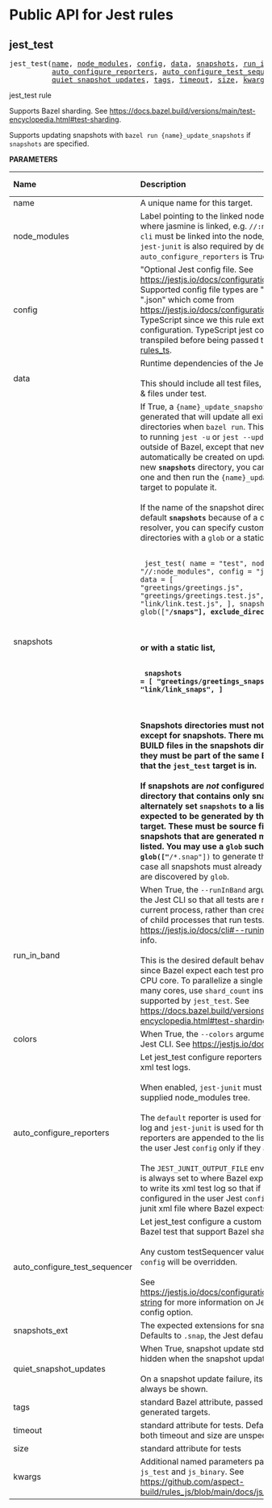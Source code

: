 <!-- Generated with Stardoc: http://skydoc.bazel.build -->

# Public API for Jest rules


<a id="jest_test"></a>

## jest_test

<pre>
jest_test(<a href="#jest_test-name">name</a>, <a href="#jest_test-node_modules">node_modules</a>, <a href="#jest_test-config">config</a>, <a href="#jest_test-data">data</a>, <a href="#jest_test-snapshots">snapshots</a>, <a href="#jest_test-run_in_band">run_in_band</a>, <a href="#jest_test-colors">colors</a>,
          <a href="#jest_test-auto_configure_reporters">auto_configure_reporters</a>, <a href="#jest_test-auto_configure_test_sequencer">auto_configure_test_sequencer</a>, <a href="#jest_test-snapshots_ext">snapshots_ext</a>,
          <a href="#jest_test-quiet_snapshot_updates">quiet_snapshot_updates</a>, <a href="#jest_test-tags">tags</a>, <a href="#jest_test-timeout">timeout</a>, <a href="#jest_test-size">size</a>, <a href="#jest_test-kwargs">kwargs</a>)
</pre>

jest_test rule

Supports Bazel sharding. See https://docs.bazel.build/versions/main/test-encyclopedia.html#test-sharding.

Supports updating snapshots with `bazel run {name}_update_snapshots` if `snapshots` are specified.


**PARAMETERS**


| Name  | Description | Default Value |
| :------------- | :------------- | :------------- |
| <a id="jest_test-name"></a>name |  A unique name for this target.   |  none |
| <a id="jest_test-node_modules"></a>node_modules |  Label pointing to the linked node_modules target where jasmine is linked, e.g. <code>//:node_modules</code>. <code>jest-cli</code> must be linked into the node_modules supplied. <code>jest-junit</code> is also required by default when <code>auto_configure_reporters</code> is True   |  none |
| <a id="jest_test-config"></a>config |  "Optional Jest config file. See https://jestjs.io/docs/configuration.<br><br>Supported config file types are ".js", ".cjs", ".mjs", ".json" which come from https://jestjs.io/docs/configuration minus TypeScript since we this rule extends from the configuration. TypeScript jest configs should be transpiled before being passed to jest_test with [rules_ts](https://github.com/aspect-build/rules_ts).   |  <code>None</code> |
| <a id="jest_test-data"></a>data |  Runtime dependencies of the Jest test.<br><br>This should include all test files, configuration files & files under test.   |  <code>[]</code> |
| <a id="jest_test-snapshots"></a>snapshots |  If True, a <code>{name}_update_snapshots</code> binary target is generated that will update all existing <code>__snapshots__</code> directories when <code>bazel run</code>. This is the equivalent to running <code>jest -u</code> or <code>jest --updateSnapshot</code> outside of Bazel, except that new <code>__snapshots__</code> will not automatically be created on update. To bootstrap a new <code>__snapshots__</code> directory, you can create an empty one and then run the <code>{name}_update_snapshots</code> target to populate it.<br><br>If the name of the snapshot directory is not the default <code>__snapshots__</code> because of a custom snapshot resolver, you can specify customize the snapshot directories with a <code>glob</code> or a static list. For example,<br><br><pre><code> jest_test(     name = "test",     node_modules = "//:node_modules",     config = "jest.config.js",     data = [         "greetings/greetings.js",         "greetings/greetings.test.js",         "link/link.js",         "link/link.test.js",     ],     snapshots = glob(["**/__snaps__"], exclude_directories = 0), ) </code></pre><br><br>or with a static list,<br><br><pre><code>     snapshots = [         "greetings/__greetings_snaps__",         "link/__link_snaps__",     ] </code></pre><br><br>Snapshots directories must not contain any files except for snapshots. There must also be no BUILD files in the snapshots directories since they must be part of the same Bazel package that the <code>jest_test</code> target is in.<br><br>If snapshots are _not_ configured to output to a directory that contains only snapshots, you may alternately set <code>snapshots</code> to a list of snapshot files expected to be generated by this <code>jest_test</code> target. These must be source files and all snapshots that are generated must be explicitly listed. You may use a <code>glob</code> such as <code>glob(["**/*.snap"])</code> to generate this list, in which case all snapshots must already be on disk so they are discovered by <code>glob</code>.   |  <code>False</code> |
| <a id="jest_test-run_in_band"></a>run_in_band |  When True, the <code>--runInBand</code> argument is passed to the Jest CLI so that all tests are run serially in the current process, rather than creating a worker pool of child processes that run tests. See https://jestjs.io/docs/cli#--runinband for more info.<br><br>This is the desired default behavior under Bazel since Bazel expect each test process to use up one CPU core. To parallelize a single jest_test across many cores, use <code>shard_count</code> instead which is supported by <code>jest_test</code>. See https://docs.bazel.build/versions/main/test-encyclopedia.html#test-sharding.   |  <code>True</code> |
| <a id="jest_test-colors"></a>colors |  When True, the <code>--colors</code> argument is passed to the Jest CLI. See https://jestjs.io/docs/cli#--colors.   |  <code>True</code> |
| <a id="jest_test-auto_configure_reporters"></a>auto_configure_reporters |  Let jest_test configure reporters for Bazel test and xml test logs.<br><br>When enabled, <code>jest-junit</code> must be linked to the supplied node_modules tree.<br><br>The <code>default</code> reporter is used for the standard test log and <code>jest-junit</code> is used for the xml log. These reporters are appended to the list of reporters from the user Jest <code>config</code> only if they are not already set.<br><br>The <code>JEST_JUNIT_OUTPUT_FILE</code> environment variable is always set to where Bazel expects a test runner to write its xml test log so that if <code>jest-junit</code> is configured in the user Jest <code>config</code> it will output the junit xml file where Bazel expects by default.   |  <code>True</code> |
| <a id="jest_test-auto_configure_test_sequencer"></a>auto_configure_test_sequencer |  Let jest_test configure a custom test sequencer for Bazel test that support Bazel sharding.<br><br>Any custom testSequencer value in a user Jest <code>config</code> will be overridden.<br><br>See https://jestjs.io/docs/configuration#testsequencer-string for more information on Jest testSequencer config option.   |  <code>True</code> |
| <a id="jest_test-snapshots_ext"></a>snapshots_ext |  The expected extensions for snapshot files. Defaults to <code>.snap</code>, the Jest default.   |  <code>".snap"</code> |
| <a id="jest_test-quiet_snapshot_updates"></a>quiet_snapshot_updates |  When True, snapshot update stdout & stderr is hidden when the snapshot update is successful.<br><br>On a snapshot update failure, its stdout & stderr will always be shown.   |  <code>False</code> |
| <a id="jest_test-tags"></a>tags |  standard Bazel attribute, passed through to generated targets.   |  <code>[]</code> |
| <a id="jest_test-timeout"></a>timeout |  standard attribute for tests. Defaults to "short" if both timeout and size are unspecified.   |  <code>None</code> |
| <a id="jest_test-size"></a>size |  standard attribute for tests   |  <code>None</code> |
| <a id="jest_test-kwargs"></a>kwargs |  Additional named parameters passed to both <code>js_test</code> and <code>js_binary</code>. See https://github.com/aspect-build/rules_js/blob/main/docs/js_binary.md   |  none |


